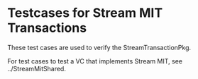# Testcases for Stream MIT Transactions
These test cases are used to verify the StreamTransactionPkg.

For test cases to test a VC that implements Stream MIT, see ../StreamMitShared.

